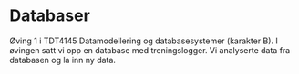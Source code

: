 # Databaser

Øving 1 i TDT4145 Datamodellering og databasesystemer (karakter B). I øvingen satt vi opp en database med treningslogger. Vi analyserte data fra databasen og la inn ny data.  
